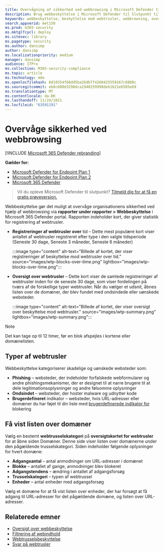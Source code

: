 ```yaml
---
title: Overvågning af sikkerhed ved webbrowsing i Microsoft Defender til Slutpunkt
description: Brug webbeskyttelse i Microsoft Defender til Slutpunkt til at overvåge sikkerheden for webbrowsing
keywords: webbeskyttelse, beskyttelse mod webtrusler, webbrowsing, overvågning, rapporter, kort, domæneliste, sikkerhed, phishing, malware, udnyttelse, websteder, netværksbeskyttelse, Edge, Internet Explorer, Chrome, Firefox, webbrowser
search.appverid: met150
ms.prod: m365-security
ms.mktglfcycl: deploy
ms.sitesec: library
ms.pagetype: security
ms.author: dansimp
author: dansimp
ms.localizationpriority: medium
manager: dansimp
audience: ITPro
ms.collection: M365-security-compliance
ms.topic: article
ms.technology: mde
ms.openlocfilehash: 6d10354f68dd5ba26db7f4260425559167c8888c
ms.sourcegitcommit: eb8c600d3298dca1940259998de61621e6505e69
ms.translationtype: MT
ms.contentlocale: da-DK
ms.lasthandoff: 11/24/2021
ms.locfileid: "63591191"
---
```

# <a name="monitor-web-browsing-security"></a>Overvåge sikkerhed ved webbrowsing

[!INCLUDE [Microsoft 365 Defender rebranding](../../includes/microsoft-defender.md)]

**Gælder for:**
- [Microsoft Defender for Endpoint Plan 1](https://go.microsoft.com/fwlink/p/?linkid=2154037)
- [Microsoft Defender for Endpoint Plan 2](https://go.microsoft.com/fwlink/p/?linkid=2154037)
- [Microsoft 365 Defender](https://go.microsoft.com/fwlink/?linkid=2118804)

> Vil du opleve Microsoft Defender til slutpunkt? [Tilmeld dig for at få en gratis prøveversion.](https://signup.microsoft.com/create-account/signup?products=7f379fee-c4f9-4278-b0a1-e4c8c2fcdf7e&ru=https://aka.ms/MDEp2OpenTrial?ocid=docs-wdatp-main-abovefoldlink&rtc=1)

Webbeskyttelse gør det muligt at overvåge organisationens sikkerhed ved hjælp af webbrowsing via **rapporter under rapporter > Webbeskyttelse** i Microsoft 365 Defender portal. Rapporten indeholder kort, der giver statistik for registrering af webtrusler.

- **Registreringer af webtrusler over** tid – Dette mest populære kort viser antallet af webtrusler registreret efter type i den valgte tidsperiode (Seneste 30 dage, Seneste 3 måneder, Seneste 6 måneder)

  :::image type="content" alt-text="Billede af kortet, der viser registreringer af beskyttelse mod webtrusler over tid." source="images/wtp-blocks-over-time.png" lightbox="images/wtp-blocks-over-time.png":::

- **Oversigt over webtrusler** – Dette kort viser de samlede registreringer af webtrusler inden for de seneste 30 dage, som viser fordelingen på tværs af de forskellige typer webtrusler. Når du vælger et udsnit, åbnes listen over de domæner, der blev fundet med ondsindede eller uønskede websteder.

  :::image type="content" alt-text="Billede af kortet, der viser oversigt over beskyttelse mod webtrusler." source="images/wtp-summary.png" lightbox="images/wtp-summary.png":::

> [!NOTE]
> Det kan tage op til 12 timer, før en blok afspejles i kortene eller domænelisten.

## <a name="types-of-web-threats"></a>Typer af webtrusler

Webbeskyttelse kategoriserer skadelige og uønskede websteder som:

- **Phishing** – websteder, der indeholder forfalskede webformularer og andre phishingsmekanismer, der er designet til at narre brugere til at dele legitimationsoplysninger og andre følsomme oplysninger
- **Ondsindet** – websteder, der hoster malware og udnytter kode
- **Brugerdefineret** indikator – websteder, hvis URL-adresser eller domæner du har føjet til din liste med [brugerdefinerede indikator for](manage-indicators.md) blokering

## <a name="view-the-domain-list"></a>Få vist listen over domæner

Vælg en bestemt **webtrusselskategori** på **oversigtskortet for webtrusler** for at åbne siden Domæner. Denne side viser listen over domænerne under den pågældende trusselskategori. Siden indeholder følgende oplysninger for hvert domæne:

- **Adgangsantal** – antal anmodninger om URL-adresser i domænet
- **Blokke** – antallet af gange, anmodninger blev blokeret
- **Adgangstendens** – ændring i antallet af adgangsforsøg
- **Trusselskategori** – typen af webtrussel
- **Enheder** – antal enheder med adgangsforsøg

Vælg et domæne for at få vist listen over enheder, der har forsøgt at få adgang til URL-adresser for det pågældende domæne, og listen over URL-adresser.

## <a name="related-topics"></a>Relaterede emner

- [Oversigt over webbeskyttelse](web-protection-overview.md)
- [Filtrering af webindhold](web-content-filtering.md)
- [Webtrusselsbeskyttelse](web-threat-protection.md)
- [Svar på webtrusler](web-protection-response.md)
